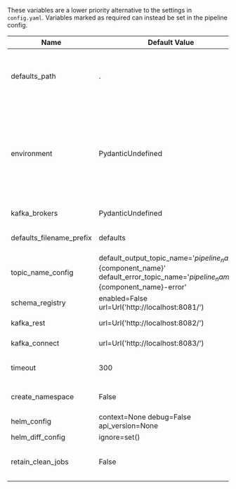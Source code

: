These variables are a lower priority alternative to the settings in `config.yaml`. Variables marked as required can instead be set in the pipeline config.

|          Name          |                                                          Default Value                                                           |Required|                                                                                                                     Description                                                                                                                     |      Setting name      |
|------------------------|----------------------------------------------------------------------------------------------------------------------------------|--------|-----------------------------------------------------------------------------------------------------------------------------------------------------------------------------------------------------------------------------------------------------|------------------------|
|defaults_path           |.                                                                                                                                 |False   |The path to the folder containing the defaults.yaml file and the environment defaults files. Paths can either be absolute or relative to `config.yaml`                                                                                               |defaults_path           |
|environment             |PydanticUndefined                                                                                                                 |False   |The environment you want to generate and deploy the pipeline to. Suffix your environment files with this value (e.g. defaults_development.yaml for environment=development). To be defined only in the default config definition, i.e. `config.yaml`.|environment             |
|kafka_brokers           |PydanticUndefined                                                                                                                 |False   |The comma separated Kafka brokers address.                                                                                                                                                                                                           |kafka_brokers           |
|defaults_filename_prefix|defaults                                                                                                                          |False   |The name of the defaults file and the prefix of the defaults environment file.                                                                                                                                                                       |defaults_filename_prefix|
|topic_name_config       |default_output_topic_name='${pipeline_name}-${component_name}' default_error_topic_name='${pipeline_name}-${component_name}-error'|False   |Configure the topic name variables you can use in the pipeline definition.                                                                                                                                                                           |topic_name_config       |
|schema_registry         |enabled=False url=Url('http://localhost:8081/')                                                                                   |False   |Configuration for Schema Registry.                                                                                                                                                                                                                   |schema_registry         |
|kafka_rest              |url=Url('http://localhost:8082/')                                                                                                 |False   |Configuration for Kafka REST Proxy.                                                                                                                                                                                                                  |kafka_rest              |
|kafka_connect           |url=Url('http://localhost:8083/')                                                                                                 |False   |Configuration for Kafka Connect.                                                                                                                                                                                                                     |kafka_connect           |
|timeout                 |300                                                                                                                               |False   |The timeout in seconds that specifies when actions like deletion or deploy timeout.                                                                                                                                                                  |timeout                 |
|create_namespace        |False                                                                                                                             |False   |Flag for `helm upgrade --install`. Create the release namespace if not present.                                                                                                                                                                      |create_namespace        |
|helm_config             |context=None debug=False api_version=None                                                                                         |False   |Global flags for Helm.                                                                                                                                                                                                                               |helm_config             |
|helm_diff_config        |ignore=set()                                                                                                                      |False   |Configure Helm Diff.                                                                                                                                                                                                                                 |helm_diff_config        |
|retain_clean_jobs       |False                                                                                                                             |False   |Whether to retain clean up jobs in the cluster or uninstall the, after completion.                                                                                                                                                                   |retain_clean_jobs       |
